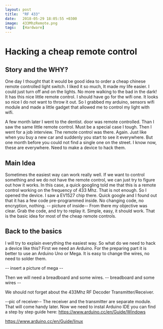 ```yaml
---
layout: post
title:  "RF 433"
date:   2018-05-29 18:05:55 +0300
image:  433MhzRemote.png
tags:   [Hardware]
---
```

<h1>Hacking a cheap remote control</h1>
<h2>Story and the WHY?</h2>

One day I thought that it would be good idea to order a cheap chinese remote controlled  light switch. I liked it so much, It made my life easier. I could just turn off and on the lights. No more walking to the bad in the dark! It has this nice little remote control. I should have go for the wifi one. It looks so nice I do not want to throw it out. So I grabbed my arduino, sensors wifi module and made a little gadget that allowed me to control my light with wifi. 

A few month later I went to the dentist. door was remote controlled. Than I saw the same little remote control. Must be a special case I tough. Then I went for a job interview. The remote control was there. Again. Just like when you buy a new car and suddenly you start to see it everywhere. But one month before you could not find a single one on the street. I know now, these are everywhere. Need to make a device to hack them. 

<h2>Main Idea</h2>
Sometimes the easiest way can work really well. If we want to control something and we do not have the remote control, we can just try to figure out how it works. In this case, a quick googling told me that this is a remote control working on the frequency of 433 Mhz. That is not enough. So I opened the device. I saw a EV1527 chip there. Quick google and I found out that it has a few code pre-programmed inside. No changing code, no encryption, nothing.
-- picture of inside--
From there my objective was clear. Grab the code, and try to replay it. Simple, easy, it should work. That is the basic idea for most of the cheap remote controls.


<h2>Back to the basics</h2>
I will try to explain everything the easiest way. So what do we need to hack a device like this? First we need an Arduino. For the preparing part it is better to use an Arduino Uno or Mega. It is easy to change the wires, no need to solder them.


-- insert a picture of mega --


Then we will need a breadboard and some wires.
-- breadboard and some wires -- 

We should not forget about the 433Mhz RF Decoder Transmitter/Receiver.

--pic of receiver--
The receiver and the transmitter are separate module. That will come handy later.
Now we need to instal Arduino IDE you can find a step by step guide here:
https://www.arduino.cc/en/Guide/Windows

https://www.arduino.cc/en/Guide/linux

